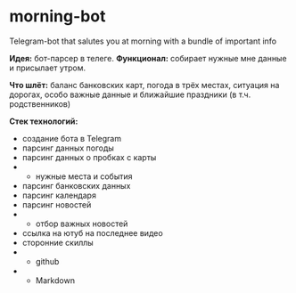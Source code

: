 # morning-bot
Telegram-bot that salutes you at morning with a bundle of important info

**Идея:** бот-парсер в телеге.
**Функционал:** собирает нужные мне данные и присылает утром.

**Что шлёт:** баланс банковских карт, погода в трёх местах, ситуация на дорогах, особо важные данные и ближайшие праздники (в т.ч. родственников)

**Стек технологий:**

+ создание бота в Telegram
+ парсинг данных погоды
+ парсинг данных о пробках с карты
+ + нужные места и события 
+ парсинг банковских данных
+ парсинг календаря
+ парсинг новостей
+ + отбор важных новостей
+ ссылка на ютуб на последнее видео
+ сторонние скиллы
+ + github
+ + Markdown